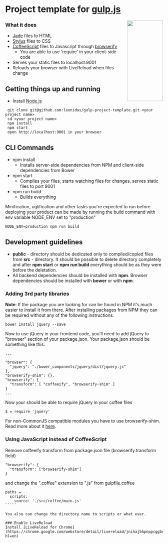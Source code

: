 # Project template for [gulp.js](http://gulpjs.com/)
<img width="114px" height="257px" align="right" src="https://raw.githubusercontent.com/gulpjs/artwork/master/gulp-2x.png"/>

### What it does
* [Jade](http://jade-lang.com) files to HTML
* [Stylus](http://learnboost.github.io/stylus) files to CSS
* [CoffeeScript](http://coffeescript.org/) files to Javascript through [browserify](http://browserify.org/)
    * You are able to use 'require' in your client-side code
* Serves your static files to localhost:9001
* Reloads your browser with LiveReload when files change

## Getting things up and running
- Install [Node.js](http://nodejs.org)

```
 git clone git@github.com:leonidas/gulp-project-template.git <your project name>
 cd <your project name>
 npm install
 npm start
 open http://localhost:9001 in your browser
````
## CLI Commands
* npm install
    * Installs server-side dependencies from NPM and client-side dependencies from Bower
* npm start
    * Compiles your files, starts watching files for changes, serves static files to port 9001
* npm run build
    * Builds everything

Minification, uglification and other tasks you're expected to run before deploying your product can be made by running the build command with env variable NODE_ENV set to "production"

    NODE_ENV=production npm run build

## Development guidelines
* **public** - directory should be dedicated only to compiled/copied files from **src** - directory.
  It should be possible to delete directory completely and after **npm start** or **npm run build** everything should be as they were before the deletation.
* All backend dependencies should be installed with **npm**. Browser dependencies should be installed with **bower** or with **npm**.

### Adding 3rd party libraries
**Note**: If the package you are looking for can be found in NPM it's much easier to install it from there. After installing packages from NPM they can be required without any of the following instructions.

    bower install jquery --save

Now to use jQuery in your frontend code, you'll need to add jQuery to "browser" section of your package.json. Your package.json should be something like this:

    ...

    "browser": {
      "jquery": "./bower_components/jquery/dist/jquery.js"
    },
    "browserify-shim": {},
    "browserify": {
      "transform": [ "coffeeify", "browserify-shim" ]
    }
    ...

Now your should be able to require jQuery in your coffee files

    $ = require 'jquery'

For non-CommonJS compatible modules you have to use browserify-shim. Read more about it [here](https://github.com/thlorenz/browserify-shim).

### Using JavaScript instead of CoffeeScript
Remove coffeeify transform from package.json file (browserify.transform field) 
``````
"browserify": {
  "transform": ["browserify-shim"]
}
``````

and change the ".coffee" extension to ".js" from gulpfile.coffee 
``````
paths =
  scripts:
    source: './src/coffee/main.js'
`````

You also can change the directory name to scripts or what ever.

### Enable LiveReload
Install [LiveReload for Chrome](https://chrome.google.com/webstore/detail/livereload/jnihajbhpnppcggbcgedagnkighmdlei?hl=en)
